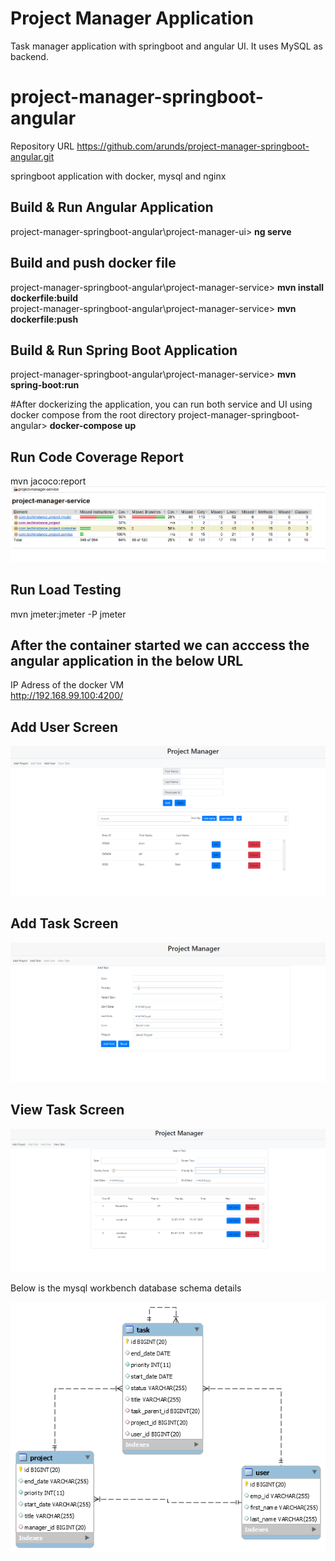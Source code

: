 # Project Manager Application
Task manager application with springboot and angular UI. It uses MySQL as backend.

# project-manager-springboot-angular
Repository URL
https://github.com/arunds/project-manager-springboot-angular.git

springboot application with docker, mysql and nginx

## Build & Run Angular Application
project-manager-springboot-angular\project-manager-ui> __ng serve__  

## Build and push docker file
project-manager-springboot-angular\project-manager-service> __mvn install dockerfile:build__  
project-manager-springboot-angular\project-manager-service> __mvn dockerfile:push__  

## Build & Run Spring Boot Application
project-manager-springboot-angular\project-manager-service> __mvn spring-boot:run__  


#After dockerizing the application, you can run both service and UI using docker compose from the root directory
project-manager-springboot-angular> __docker-compose up__  

## Run Code Coverage Report
mvn jacoco:report
![Code Coverage Report](screenshots/code-coverage-report.PNG?raw=true "Code Coverage Report")

## Run Load Testing
mvn jmeter:jmeter -P jmeter

## After the container started we can acccess the angular application in the below URL
IP Adress of the docker VM  
http://192.168.99.100:4200/

## Add User Screen
![Add User](screenshots/user-screen.PNG?raw=true "Add User Screen")

## Add Task Screen
![Add Task](screenshots/add-task-screen.PNG?raw=true "Add Task Screen")

## View Task Screen

![View Task Screen](screenshots/view-task-screen.PNG?raw=true "View Task Screen")

Below is the mysql workbench database schema details

![MySql Workbench DB Schema](screenshots/project-manager-schema.PNG?raw=true "Database Schema")


